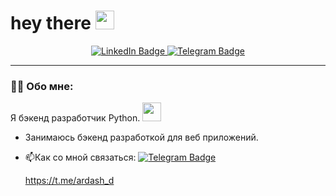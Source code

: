 <h1>
  hey there
  <img src="https://media.giphy.com/media/hvRJCLFzcasrR4ia7z/giphy.gif" width="30px"/>
</h1>

<div id="badges" align="center">
  <a href="your-linkedin-URL">
    <img src="https://img.shields.io/badge/LinkedIn-blue?style=for-the-badge&logo=linkedin&logoColor=white" alt="LinkedIn Badge"/>
  </a>
  <a href="https://t.me/ardash_d">
    <img src="https://img.shields.io/badge/Telegtam-blue?style=for-the-badge&logo=telegram&logoColor=white" alt="Telegram Badge"/>
  </a>
</div>
<div id="badges" align="center">
  <img src="https://komarev.com/ghpvc/?username=ardash-ds&style=flat-square&color=blue" alt=""/>
</div>

---

### :man_technologist: Обо мне:

Я бэкенд разработчик Python. <img src="https://media.giphy.com/media/WUlplcMpOCEmTGBtBW/giphy.gif" width="30">
- Занимаюсь бэкенд разработкой для веб приложений.
- :mailbox:Как со мной связаться: [![Telegram Badge](https://img.shields.io/badge/ardash_d-blue?style=flat&logo=Telegram&logoColor=white)](ardash_d)

  https://t.me/ardash_d
<!--
**ardash-ds/ardash-ds** is a ✨ _special_ ✨ repository because its `README.md` (this file) appears on your GitHub profile.

Here are some ideas to get you started:

- 🔭 I’m currently working on ...
- 🌱 I’m currently learning ...
- 👯 I’m looking to collaborate on ...
- 🤔 I’m looking for help with ...
- 💬 Ask me about ...
- 📫 How to reach me: ...
- 😄 Pronouns: ...
- ⚡ Fun fact: ...
-->

